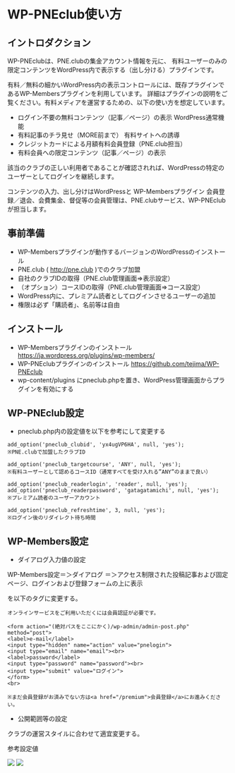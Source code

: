 # WP-PNEclub使い方

## イントロダクション

WP-PNEclubは、PNE.clubの集金アカウント情報を元に、
有料ユーザーのみの限定コンテンツをWordPress内で表示する（出し分ける）プラグインです。

有料／無料の細かいWordPress内の表示コントロールには、既存プラグインであるWP-Membersプラグインを利用しています。
詳細はプラグインの説明をご覧ください。有料メディアを運営するための、以下の使い方を想定しています。

* ログイン不要の無料コンテンツ（記事／ページ）の表示 WordPress通常機能
* 有料記事のチラ見せ（MORE前まで） 有料サイトへの誘導
* クレジットカードによる月額有料会員登録（PNE.club担当）
* 有料会員への限定コンテンツ（記事／ページ）の表示

該当のクラブの正しい利用者であることが確認されれば、WordPressの特定のユーザーとしてログインを継続します。

コンテンツの入力、出し分けはWordPressと WP-Membersプラグイン
会員登録／退会、会費集金、督促等の会員管理は、PNE.clubサービス、WP-PNEclubが担当します。

## 事前準備

* WP-Membersプラグインが動作するバージョンのWordPressのインストール
* PNE.club ( http://pne.club )でのクラブ加盟
* 自社のクラブIDの取得（PNE.club管理画面=>表示設定）
* （オプション）コースIDの取得（PNE.club管理画面=>コース設定）
* WordPress内に、プレミアム読者としてログインさせるユーザーの追加
 * 権限は必ず「購読者」、名前等は自由

## インストール

* WP-Membersプラグインのインストール https://ja.wordpress.org/plugins/wp-members/
* WP-PNEclubプラグインのインストール https://github.com/tejima/WP-PNEclub
 * wp-content/plugins にpneclub.phpを置き、WordPress管理画面からプラグインを有効にする

## WP-PNEclub設定

* pneclub.php内の設定値を以下を参考にして変更する

```
add_option('pneclub_clubid', 'yx4ugVP6HA', null, 'yes');
※PNE.clubで加盟したクラブID

add_option('pneclub_targetcourse', 'ANY', null, 'yes');
※有料ユーザーとして認めるコースID（通常すべてを受け入れる”ANY”のままで良い）

add_option('pneclub_readerlogin', 'reader', null, 'yes');
add_option('pneclub_readerpassword', 'gatagatamichi', null, 'yes');
※プレミアム読者のユーザーアカウント

add_option('pneclub_refreshtime', 3, null, 'yes');
※ログイン後のリダイレクト待ち時間
```

## WP-Members設定

* ダイアログ入力値の設定

WP-Members設定＝＞ダイアログ
＝＞アクセス制限された投稿記事および固定ページ、ログインおよび登録フォームの上に表示

を以下のタグに変更する。

```
オンラインサービスをご利用いただくには会員認証が必要です。

<form action="(絶対パスをここにかく)/wp-admin/admin-post.php" method="post">
<label>e-mail</label>
<input type="hidden" name="action" value="pnelogin">
<input type="email" name="email"><br>
<label>password</label>
<input type="password" name="password"><br>
<input type="submit" value="ログイン">
</form>
<br>

※まだ会員登録がお済みでない方は<a href="/premium">会員登録</a>にお進みください。
```

* 公開範囲等の設定

クラブの運営スタイルに合わせて適宜変更する。

参考設定値

<img src="http://p.pne.jp/d/201511111446.png">
<img src="http://p.pne.jp/d/201511111447.png">
